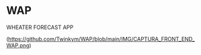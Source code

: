# WAP
WHEATER FORECAST APP

(https://github.com/Twinkym/WAP/blob/main/IMG/CAPTURA_FRONT_END_WAP.png)
